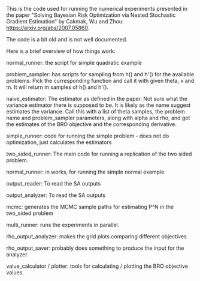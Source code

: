 This is the code used for running the numerical experiments presented
in the paper "Solving Bayesian Risk Optimization via Nested Stochastic Gradient Estimation"
by Cakmak, Wu and Zhou: https://arxiv.org/abs/2007.05860.

The code is a bit old and is not well documented.

Here is a brief overview of how things work:

normal_runner: the script for simple quadratic example 

problem_sampler: has scripts for sampling from h() and h'() for the available problems.
Pick the curresponding function and call it with given theta, x and m. It will return
m samples of h() and h'().

naive_estimator: The estimator as defined in the paper. Not sure what the variance 
estimator there is supposed to be. It is likely as the name suggest estimates
the variance. 
Call this with a list of theta samples, the problem name and problem_sampler parameters,
along with alpha and rho, and get the estimates of the BRO objective and the 
corresponding derivative.

simple_runner: code for running the simple problem - does not do optimization, just calculates the estimators

two_sided_runner: The main code for running a replication of the two sided problem. 

normal_runner: in works, for running the simple normal example

output_reader: To read the SA outputs

output_analyzer: To read the SA outputs

mcmc: generates the MCMC sample paths for estimating P^N in the two_sided problem

multi_runner: runs the experiments in parallel.

rho_output_analyzer: makes the grid plots comparing different objectives

rho_output_saver: probably does something to produce the input for the analyzer.

value_calculator / plotter: tools for calculating / plotting the BRO objective values.
